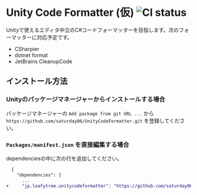 # Unity Code Formatter (仮) <img alt="CI status" src="https://github.com/saturday06/UnityCodeFormatter/actions/workflows/lint.yml/badge.svg"></a>

Unityで使えるエディタ中立のC#コードフォーマッターを目指します。次のフォーマッターに対応予定です。

- CSharpier
- dotnet format
- JetBrains CleanupCode

## インストール方法

### Unityのパッケージマネージャーからインストールする場合

パッケージマネージャーの `Add package from git URL ...` から `https://github.com/saturday06/UnityCodeFormatter.git` を登録してください。

### `Packages/manifest.json` を直接編集する場合

dependenciesの中に次の行を追加してください。

```diff
  {
    "dependencies": {
      ...
+     "jp.leafytree.unitycodeformatter": "https://github.com/saturday06/UnityCodeFormatter.git",
```

